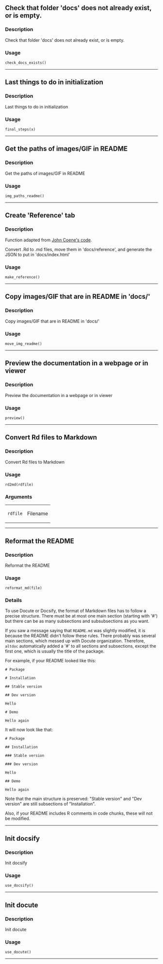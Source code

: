 
## Check that folder 'docs' does not already exist, or is empty.

### Description

Check that folder 'docs' does not already exist, or is empty.

### Usage

    check_docs_exists()


---

## Last things to do in initialization

### Description

Last things to do in initialization

### Usage

    final_steps(x)


---

## Get the paths of images/GIF in README

### Description

Get the paths of images/GIF in README

### Usage

    img_paths_readme()


---

## Create 'Reference' tab

### Description

Function adapted from [John Coene's
code](https://github.com/devOpifex/leprechaun/blob/master/docs/docify.R).

Convert .Rd to .md files, move them in 'docs/reference', and generate
the JSON to put in 'docs/index.html'

### Usage

    make_reference()


---

## Copy images/GIF that are in README in 'docs/'

### Description

Copy images/GIF that are in README in 'docs/'

### Usage

    move_img_readme()


---

## Preview the documentation in a webpage or in viewer

### Description

Preview the documentation in a webpage or in viewer

### Usage

    preview()


---

## Convert Rd files to Markdown

### Description

Convert Rd files to Markdown

### Usage

    rd2md(rdfile)

### Arguments

<table data-summary="R argblock">
<tbody>
<tr class="odd" data-valign="top">
<td><code>rdfile</code></td>
<td><p>Filename</p></td>
</tr>
</tbody>
</table>


---

## Reformat the README

### Description

Reformat the README

### Usage

    reformat_md(file)

### Details

To use Docute or Docsify, the format of Markdown files has to follow a
precise structure. There must be at most one main section (starting with
'\#') but there can be as many subsections and subsubsections as you
want.

If you saw a message saying that `README.md` was slightly modified, it
is because the README didn't follow these rules. There probably was
several main sections, which messed up with Docute organization.
Therefore, `altdoc` automatically added a '\#' to all sections and
subsections, except the first one, which is usually the title of the
package.

For example, if your README looked like this:

    # Package

    # Installation

    ## Stable version

    ## Dev version

    Hello

    # Demo

    Hello again

It will now look like that:

    # Package

    ## Installation

    ### Stable version

    ### Dev version

    Hello

    ## Demo

    Hello again

Note that the main structure is preserved: "Stable version" and "Dev
version" are still subsections of "Installation".

Also, if your README includes R comments in code chunks, these will not
be modified.


---

## Init docsify

### Description

Init docsify

### Usage

    use_docsify()


---

## Init docute

### Description

Init docute

### Usage

    use_docute()


---
